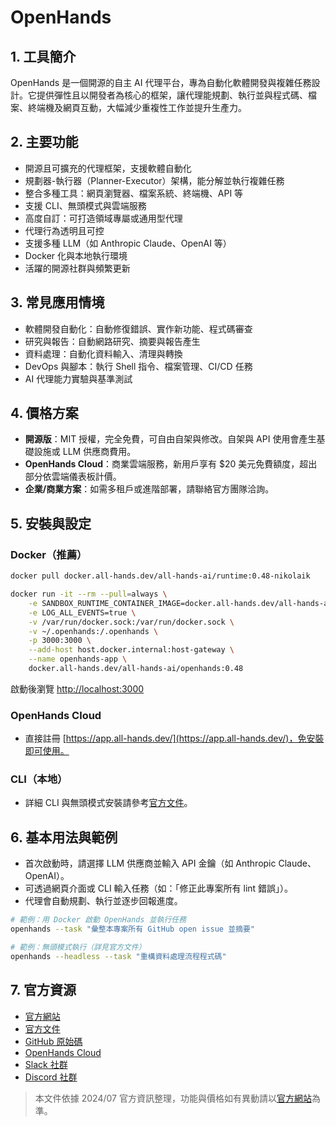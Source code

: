 # OpenHands

## 1. 工具簡介
OpenHands 是一個開源的自主 AI 代理平台，專為自動化軟體開發與複雜任務設計。它提供彈性且以開發者為核心的框架，讓代理能規劃、執行並與程式碼、檔案、終端機及網頁互動，大幅減少重複性工作並提升生產力。

## 2. 主要功能
- 開源且可擴充的代理框架，支援軟體自動化
- 規劃器-執行器（Planner-Executor）架構，能分解並執行複雜任務
- 整合多種工具：網頁瀏覽器、檔案系統、終端機、API 等
- 支援 CLI、無頭模式與雲端服務
- 高度自訂：可打造領域專屬或通用型代理
- 代理行為透明且可控
- 支援多種 LLM（如 Anthropic Claude、OpenAI 等）
- Docker 化與本地執行環境
- 活躍的開源社群與頻繁更新

## 3. 常見應用情境
- 軟體開發自動化：自動修復錯誤、實作新功能、程式碼審查
- 研究與報告：自動網路研究、摘要與報告產生
- 資料處理：自動化資料輸入、清理與轉換
- DevOps 與腳本：執行 Shell 指令、檔案管理、CI/CD 任務
- AI 代理能力實驗與基準測試

## 4. 價格方案
- **開源版**：MIT 授權，完全免費，可自由自架與修改。自架與 API 使用會產生基礎設施或 LLM 供應商費用。
- **OpenHands Cloud**：商業雲端服務，新用戶享有 $20 美元免費額度，超出部分依雲端儀表板計價。
- **企業/商業方案**：如需多租戶或進階部署，請聯絡官方團隊洽詢。

## 5. 安裝與設定

### Docker（推薦）
```bash
docker pull docker.all-hands.dev/all-hands-ai/runtime:0.48-nikolaik

docker run -it --rm --pull=always \
    -e SANDBOX_RUNTIME_CONTAINER_IMAGE=docker.all-hands.dev/all-hands-ai/runtime:0.48-nikolaik \
    -e LOG_ALL_EVENTS=true \
    -v /var/run/docker.sock:/var/run/docker.sock \
    -v ~/.openhands:/.openhands \
    -p 3000:3000 \
    --add-host host.docker.internal:host-gateway \
    --name openhands-app \
    docker.all-hands.dev/all-hands-ai/openhands:0.48
```
啟動後瀏覽 [http://localhost:3000](http://localhost:3000)

### OpenHands Cloud
- 直接註冊 [https://app.all-hands.dev/](https://app.all-hands.dev/)，免安裝即可使用。

### CLI（本地）
- 詳細 CLI 與無頭模式安裝請參考[官方文件](https://docs.all-hands.dev/usage/installation)。

## 6. 基本用法與範例

- 首次啟動時，請選擇 LLM 供應商並輸入 API 金鑰（如 Anthropic Claude、OpenAI）。
- 可透過網頁介面或 CLI 輸入任務（如：「修正此專案所有 lint 錯誤」）。
- 代理會自動規劃、執行並逐步回報進度。

```bash
# 範例：用 Docker 啟動 OpenHands 並執行任務
openhands --task "彙整本專案所有 GitHub open issue 並摘要"

# 範例：無頭模式執行（詳見官方文件）
openhands --headless --task "重構資料處理流程程式碼"
```

## 7. 官方資源
- [官方網站](https://all-hands.dev/)
- [官方文件](https://docs.all-hands.dev/)
- [GitHub 原始碼](https://github.com/All-Hands-AI/OpenHands)
- [OpenHands Cloud](https://app.all-hands.dev/)
- [Slack 社群](https://join.slack.com/t/openhands-ai/shared_invite/zt-3847of6xi-xuYJIPa6YIPg4ElbDWbtSA)
- [Discord 社群](https://discord.gg/ESHStjSjD4)

> 本文件依據 2024/07 官方資訊整理，功能與價格如有異動請以[官方網站](https://all-hands.dev/)為準。
